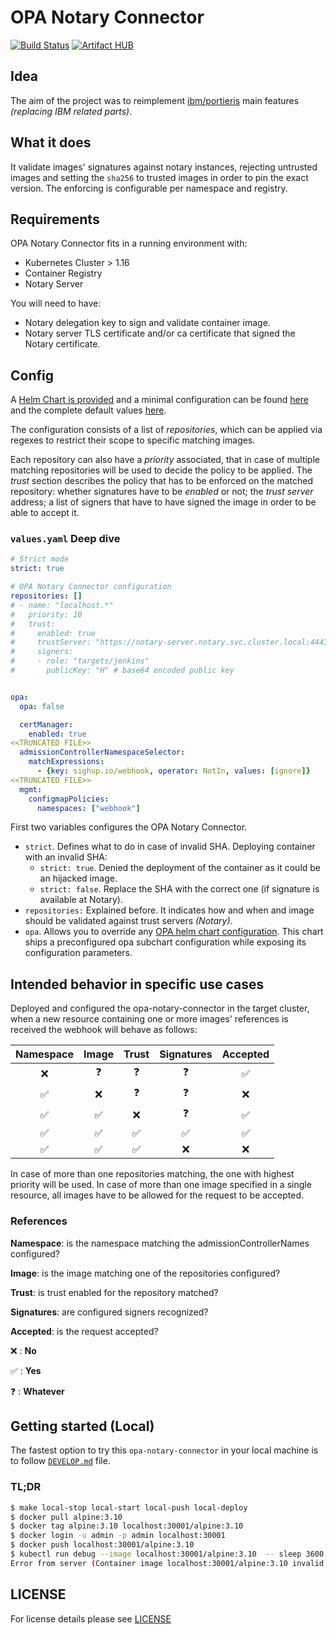 # OPA Notary Connector

[![Build Status](https://ci.sighup.io/api/badges/sighupio/opa-notary-connector/status.svg?ref=refs/tags/v0.1.3)](https://ci.sighup.io/sighupio/opa-notary-connector)
[![Artifact HUB](https://img.shields.io/endpoint?url=https://artifacthub.io/badge/repository/opa-notary-connector)](https://artifacthub.io/packages/search?repo=opa-notary-connector)

## Idea

The aim of the project was to reimplement [ibm/portieris](https://github.com/IBM/portieris) main features
*(replacing IBM related parts)*.

## What it does

It validate images' signatures against notary instances, rejecting untrusted images and setting the
`sha256` to trusted images in order to pin the exact version.
The enforcing is configurable per namespace and registry.

## Requirements

OPA Notary Connector fits in a running environment with:

- Kubernetes Cluster > 1.16
- Container Registry
- Notary Server

You will need to have:
- Notary delegation key to sign and validate container image.
- Notary server TLS certificate and/or ca certificate that signed the Notary certificate.

## Config

A [Helm Chart is provided](deployments/helm/opa-notary-connector) and a minimal configuration can be found
[here](scripts/opa-notary-connector-values.yaml) and the complete default values
[here](deployments/helm/opa-notary-connector/values.yaml).

The configuration consists of a list of *repositories*, which can be applied via regexes to restrict their scope to
specific matching images.

Each repository can also have a *priority* associated, that in case of multiple matching repositories will be used to
decide the policy to be applied. The *trust* section describes the policy that has to be enforced on the matched
repository: whether signatures have to be *enabled* or not; the *trust server* address; a list of signers that
have to have signed the image in order to be able to accept it.

### `values.yaml` Deep dive

```yaml
# Strict mode
strict: true

# OPA Notary Connector configuration
repositories: []
# - name: "localhost.*"
#   priority: 10
#   trust:
#     enabled: true
#     trustServer: "https://notary-server.notary.svc.cluster.local:4443"
#     signers:
#     - role: "targets/jenkins"
#       publicKey: "H" # base64 encoded public key


opa:
  opa: false

  certManager:
    enabled: true
<<TRUNCATED FILE>>
  admissionControllerNamespaceSelector:
    matchExpressions:
      - {key: sighup.io/webhook, operator: NotIn, values: [ignore]}
<<TRUNCATED FILE>>
  mgmt:
    configmapPolicies:
      namespaces: ["webhook"]
```

First two variables configures the OPA Notary Connector.

- `strict`. Defines what to do in case of invalid SHA. Deploying container with an invalid SHA:
  - `strict: true`. Denied the deployment of the container as it could be an hijacked image.
  - `strict: false`. Replace the SHA with the correct one (if signature is available at Notary).
- `repositories:` Explained before. It indicates how and when and image should be validated against trust servers
*(Notary)*.
- `opa`. Allows you to override any
[OPA helm chart configuration](https://github.com/helm/charts/blob/master/stable/opa/values.yaml). This chart ships a
preconfigured opa subchart configuration while exposing its configuration parameters.

## Intended behavior in specific use cases

Deployed and configured the opa-notary-connector in the target cluster, when a new resource containing one or more images' references is received the webhook will behave as follows:

| Namespace | Image | Trust | Signatures | Accepted |
| :-------: | :---: | :---: | :--------: | :------: |
|     ❌     |   ❓   |   ❓   |     ❓      |    ✅     |
|     ✅     |   ❌   |   ❓   |     ❓      |    ❌     |
|     ✅     |   ✅   |   ❌   |     ❓      |    ✅     |
|     ✅     |   ✅   |   ✅   |     ✅      |    ✅     |
|     ✅     |   ✅   |   ✅   |     ❌      |    ❌     |

In case of more than one repositories matching, the one with highest priority will be used.
In case of more than one image specified in a single resource, all images have to be allowed for the request to be accepted.

### References

**Namespace**: is the namespace matching the admissionControllerNames configured?

**Image**: is the image matching one of the repositories configured?

**Trust**: is trust enabled for the repository matched?

**Signatures**: are configured signers recognized?

**Accepted**: is the request accepted?

❌ : **No**

✅ : **Yes**

❓ : **Whatever**

## Getting started (Local)

The fastest option to try this `opa-notary-connector` in your local machine is to follow [`DEVELOP.md`](DEVELOP.md)
file.

### TL;DR

```bash
$ make local-stop local-start local-push local-deploy
$ docker pull alpine:3.10
$ docker tag alpine:3.10 localhost:30001/alpine:3.10
$ docker login -u admin -p admin localhost:30001
$ docker push localhost:30001/alpine:3.10
$ kubectl run debug --image localhost:30001/alpine:3.10  -- sleep 3600
Error from server (Container image localhost:30001/alpine:3.10 invalid: notary-server.notary.svc.cluster.local:4443 does not have trust data for localhost:30001/alpine): admission webhook "webhook.openpolicyagent.org" denied the request: Container image localhost:30001/alpine:3.10 invalid: notary-server.notary.svc.cluster.local:4443 does not have trust data for localhost:30001/alpine
```

## LICENSE

For license details please see [LICENSE](LICENSE)
